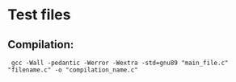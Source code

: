 # Test files
## Compilation:
`` gcc -Wall -pedantic -Werror -Wextra -std=gnu89 "main_file.c" "filename.c" -o "compilation_name.c"``
